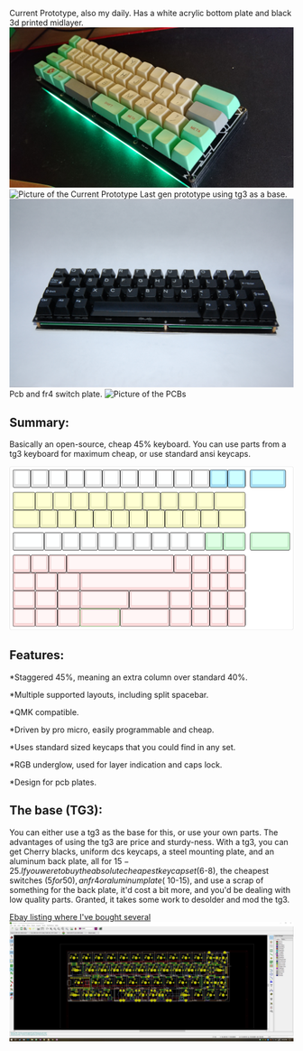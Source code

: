 Current Prototype, also my daily.  Has a white acrylic bottom plate and black 3d printed midlayer.
![Picture of the Current Prototype](https://raw.githubusercontent.com/MythosMann/tg4x/master/aesthetic.jpg)
![Picture of the Current Prototype](https://raw.githubusercontent.com/MythosMann/tg4x/master/noods.jpg)
Last gen prototype using tg3 as a base.
![Picture of the Current Prototype](https://raw.githubusercontent.com/MythosMann/tg4x/master/DSC_0726.JPG)
Pcb and fr4 switch plate.
![Picture of the PCBs](https://raw.githubusercontent.com/MythosMann/tg4x/master/pcbs_plates.jpg)

## Summary:
Basically an open-source, cheap 45% keyboard.  You can use parts from a tg3 keyboard for maximum cheap, or use standard ansi keycaps.

![KLE layout](https://raw.githubusercontent.com/MythosMann/tg4x/master/kle-layout.png)

## Features:
*Staggered 45%, meaning an extra column over standard 40%.

*Multiple supported layouts, including split spacebar.

*QMK compatible.

*Driven by pro micro, easily programmable and cheap.

*Uses standard sized keycaps that you could find in any set.

*RGB underglow, used for layer indication and caps lock.

*Design for pcb plates.


## The base (TG3):
You can either use a tg3 as the base for this, or use your own parts.  The advantages of using the tg3 are price and sturdy-ness.  With a tg3, you can get Cherry blacks, uniform dcs keycaps, a steel mounting plate, and an aluminum back plate, all for $15-25.  If you were to buy the absolute cheapest keycap set ($6-8), the cheapest switches ($5 for 50), an fr4 or aluminum plate (~$10-15), and use a scrap of something for the back plate, it'd cost a bit more, and you'd be dealing with low quality parts. Granted, it takes some work to desolder and mod the tg3.

[Ebay listing where I've bought several](http://www.ebay.com/itm/132873035023)
![Picture of the PCB](https://raw.githubusercontent.com/MythosMann/tg4x/master/pcblayout.png)
